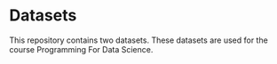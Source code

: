 # Datasets
This repository contains two datasets.
These datasets are used for the course Programming For Data Science.
